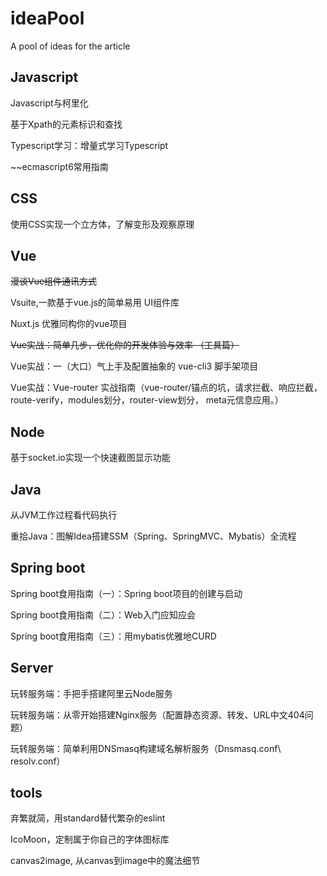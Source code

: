 # ideaPool
A pool of ideas for the article

## Javascript
Javascript与柯里化

基于Xpath的元素标识和查找

Typescript学习：增量式学习Typescript

~~ecmascript6常用指南

## CSS
使用CSS实现一个立方体，了解变形及观察原理

## Vue
~~漫谈Vue组件通讯方式~~

Vsuite,一款基于vue.js的简单易用 UI组件库

Nuxt.js 优雅同构你的vue项目

~~Vue实战：简单几步，优化你的开发体验与效率 （工具篇）~~

Vue实战：一（大口）气上手及配置抽象的 vue-cli3 脚手架项目

Vue实战：Vue-router 实战指南（vue-router/锚点的坑，请求拦截、响应拦截， route-verify，modules划分，router-view划分， meta元信息应用。）

## Node
基于socket.io实现一个快速截图显示功能

## Java
从JVM工作过程看代码执行

重拾Java：图解Idea搭建SSM（Spring、SpringMVC、Mybatis）全流程

## Spring boot
Spring boot食用指南（一）：Spring boot项目的创建与启动

Spring boot食用指南（二）：Web入门应知应会

Spring boot食用指南（三）：用mybatis优雅地CURD

## Server
玩转服务端：手把手搭建阿里云Node服务

玩转服务端：从零开始搭建Nginx服务（配置静态资源、转发、URL中文404问题）

玩转服务端：简单利用DNSmasq构建域名解析服务（Dnsmasq.conf\ resolv.conf）


## tools
弃繁就简，用standard替代繁杂的eslint

IcoMoon，定制属于你自己的字体图标库

canvas2image, 从canvas到image中的魔法细节
